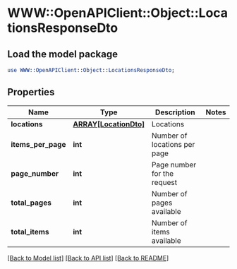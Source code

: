 # WWW::OpenAPIClient::Object::LocationsResponseDto

## Load the model package
```perl
use WWW::OpenAPIClient::Object::LocationsResponseDto;
```

## Properties
Name | Type | Description | Notes
------------ | ------------- | ------------- | -------------
**locations** | [**ARRAY[LocationDto]**](LocationDto.md) | Locations | 
**items_per_page** | **int** | Number of locations per page | 
**page_number** | **int** | Page number for the request | 
**total_pages** | **int** | Number of pages available | 
**total_items** | **int** | Number of items available | 

[[Back to Model list]](../README.md#documentation-for-models) [[Back to API list]](../README.md#documentation-for-api-endpoints) [[Back to README]](../README.md)


